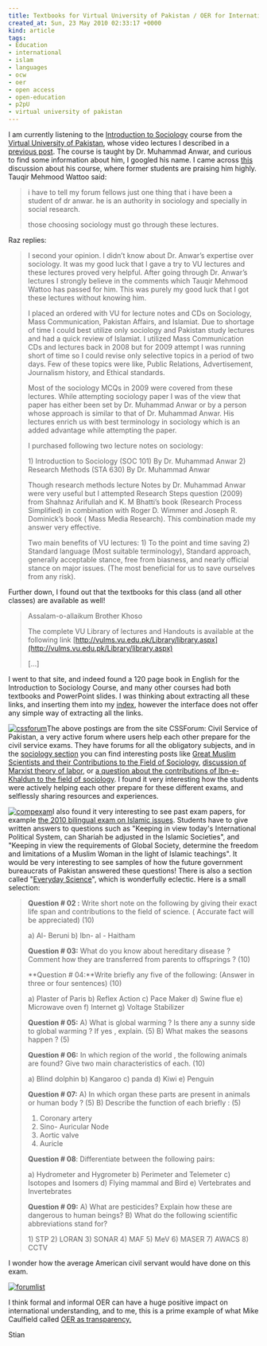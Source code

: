 ```yaml
---
title: Textbooks for Virtual University of Pakistan / OER for International Understanding
created_at: Sun, 23 May 2010 02:33:17 +0000
kind: article
tags:
- Education
- international
- islam
- languages
- ocw
- oer
- open access
- open-education
- p2pU
- virtual university of pakistan
---
```


I am currently listening to the [Introduction to
Sociology](http://reganmian.net/vu/#SOC101) course from the [Virtual
University of Pakistan](http://vu.edu.pk), whose video lectures I
described in a [previous
post](http://reganmian.net/blog/2010/05/21/the-virtual-university-of-pakistan-has-6000-hours-of-video-lectures-on-youtube/).
The course is taught by Dr. Muhammad Anwar, and curious to find some
information about him, I googled his name. I came across
[this](http://www.cssforum.com.pk/css-optional-subjects/group-b/sociology/21098-audio-lectures-sociology-dr-muhammad-anwar.html)
discussion about his course, where former students are praising him
highly. Tauqir Mehmood Wattoo said:

> i have to tell my forum fellows just one thing that i have been a
> student of dr anwar. he is an authority in sociology and specially in
> social research.
>
> those choosing sociology must go through these lectures.

Raz replies:

> I second your opinion. I didn’t know about Dr. Anwar’s expertise over
> sociology. It was my good luck that I gave a try to VU lectures and
> these lectures proved very helpful. After going through Dr. Anwar’s
> lectures I strongly believe in the comments which Tauqir Mehmood
> Wattoo has passed for him. This was purely my good luck that I got
> these lectures without knowing him.
>
> I placed an ordered with VU for lecture notes and CDs on Sociology,
> Mass Communication, Pakistan Affairs, and Islamiat. Due to shortage of
> time I could best utilize only sociology and Pakistan study lectures
> and had a quick review of Islamiat. I utilized Mass Communication CDs
> and lectures back in 2008 but for 2009 attempt I was running short of
> time so I could revise only selective topics in a period of two days.
> Few of these topics were like, Public Relations, Advertisement,
> Journalism history, and Ethical standards.
>
> Most of the sociology MCQs in 2009 were covered from these lectures.
> While attempting sociology paper I was of the view that paper has
> either been set by Dr. Muhammad Anwar or by a person whose approach is
> similar to that of Dr. Muhammad Anwar. His lectures enrich us with
> best terminology in sociology which is an added advantage while
> attempting the paper.
>
> I purchased following two lecture notes on sociology:
>
> ​1) Introduction to Sociology (SOC 101) By Dr. Muhammad Anwar 2)
> Research Methods (STA 630) By Dr. Muhammad Anwar
>
> Though research methods lecture Notes by Dr. Muhammad Anwar were very
> useful but I attempted Research Steps question (2009) from Shahnaz
> Arifullah and K. M Bhatti’s book (Research Process Simplified) in
> combination with Roger D. Wimmer and Joseph R. Dominick’s book ( Mass
> Media Research). This combination made my answer very effective.
>
> Two main benefits of VU lectures: 1) To the point and time saving 2)
> Standard language (Most suitable terminology), Standard approach,
> generally acceptable stance, free from biasness, and nearly official
> stance on major issues. (The most beneficial for us to save ourselves
> from any risk).

Further down, I found out that the textbooks for this class (and all
other classes) are available as well!

> Assalam-o-allaikum Brother Khoso
>
> The complete VU Library of lectures and Handouts is available at the
> following link
> [http://vulms.vu.edu.pk/Library/library.aspx](http://vulms.vu.edu.pk/Library/library.aspx)
>
> [...]

I went to that site, and indeed found a 120 page book in English for the
Introduction to Sociology Course, and many other courses had both
textbooks and PowerPoint slides. I was thinking about extracting all
these links, and inserting them into my
[index](http://reganmian.net/vu), however the interface does not offer
any simple way of extracting all the links.

[![](http://reganmian.net/blog/wp-content/uploads/2010/05/cssforum.png "cssforum")](http://reganmian.net/blog/wp-content/uploads/2010/05/cssforum.png)The
above postings are from the site CSSForum: Civil Service of Pakistan, a
very active forum where users help each other prepare for the civil
service exams. They have forums for all the obligatory subjects, and in
the [sociology
section](http://www.cssforum.com.pk/css-optional-subjects/group-b/sociology/)
you can find interesting posts like [Great Muslim Scientists and their
Contributions to the Field of
Sociology](http://www.cssforum.com.pk/css-compulsory-subjects/everyday-science/29544-great-muslim-scientists-their-contributions-field-science.html),
[discussion of Marxist theory of
labor](http://www.cssforum.com.pk/css-optional-subjects/group-b/sociology/29825-karl-marx-labour-theory-help.html),
or [a question about the contributions of Ibn-e-Khaldun to the field of
sociology](http://www.cssforum.com.pk/css-optional-subjects/group-b/sociology/30426-contributions-ibn-e-khaldun.html).
I found it very interesting how the students were actively helping each
other prepare for these different exams, and selflessly sharing
resources and experiences.

[![](http://reganmian.net/blog/wp-content/uploads/2010/05/compexam1.png "compexam")](http://reganmian.net/blog/wp-content/uploads/2010/05/compexam1.png)I
also found it very interesting to see past exam papers, for example [the
2010 bilingual exam on Islamic
issues](http://www.cssforum.com.pk/css-past-papers/css-2010-past-papers/31904-islamiat-paper-2010-a.html).
Students have to give written answers to questions such as "Keeping in
view today's International Political System, can Shariah be adjusted in
the Islamic Societies", and "Keeping in view the requirements of Global
Society, determine the freedom and limitations of a Muslim Woman in the
light of Islamic teachings". It would be very interesting to see samples
of how the future government bureaucrats of Pakistan answered these
questions! There is also a section called "[Everyday
Science](http://www.cssforum.com.pk/css-past-papers/css-2010-past-papers/31866-every-day-science-paper-2010-a.html)",
which is wonderfully eclectic. Here is a small selection:

> **Question \# 02 :** Write short note on the following by giving their
> exact life span and contributions to the field of science. ( Accurate
> fact will be appreciated) (10)
>
> ​a) Al- Beruni b) Ibn- al - Haitham
>
> **Question \# 03:** What do you know about hereditary disease ?
> Comment how they are transferred from parents to offsprings ? (10)
>
> **Question \# 04:**Write briefly any five of the following: (Answer in
> three or four sentences) (10)
>
> ​a) Plaster of Paris b) Reflex Action c) Pace Maker d) Swine flue e)
> Microwave oven f) Internet g) Voltage Stabilizer
>
> **Question \# 05:** A) What is global warming ? Is there any a sunny
> side to global warming ? If yes , explain. (5) B) What makes the
> seasons happen ? (5)
>
> **Question \# 06:** In which region of the world , the following
> animals are found? Give two main characteristics of each. (10)
>
> ​a) Blind dolphin b) Kangaroo c) panda d) Kiwi e) Penguin
>
> **Question \# 07:** A) In which organ these parts are present in
> animals or human body ? (5) B) Describe the function of each briefly :
> (5)
>
> 1.  Coronary artery
> 2.  Sino- Auricular Node
> 3.  Aortic valve
> 4.  Auricle
>
> **Question \# 08**: Differentiate between the following pairs:
>
> ​a) Hydrometer and Hygrometer b) Perimeter and Telemeter c) Isotopes
> and Isomers d) Flying mammal and Bird e) Vertebrates and Invertebrates
>
> **Question \# 09:** A) What are pesticides? Explain how these are
> dangerous to human beings? B) What do the following scientific
> abbreviations stand for?
>
> ​1) STP 2) LORAN 3) SONAR 4) MAF 5) MeV 6) MASER 7) AWACS 8) CCTV

I wonder how the average American civil servant would have done on this
exam.

[![](http://reganmian.net/blog/wp-content/uploads/2010/05/forumlist1.png "forumlist")](http://reganmian.net/blog/wp-content/uploads/2010/05/forumlist1.png)

I think formal and informal OER can have a huge positive impact on
international understanding, and to me, this is a prime example of what
Mike Caulfield called [OER as
transparency.](http://mikecaulfield.com/2009/01/25/openness-as-reuse-and-openness-as-transparency/)

Stian
